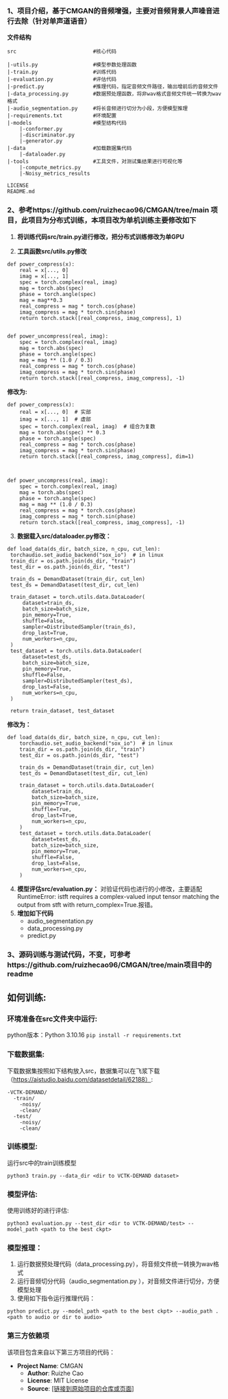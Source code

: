 ### 1、项目介绍，基于CMGAN的音频增强，主要对音频背景人声噪音进行去除（针对单声道语音）
**文件结构**
```
src                         #核心代码

|-utils.py                  #模型参数处理函数
|-train.py                  #训练代码
|-evaluation.py             #评估代码
|-predict.py                #推理代码，指定音频文件路径，输出增前后的音频文件
|-data_processing.py        #数据预处理函数，将非wav格式音频文件统一转换为wav格式
|-audio_segmentation.py     #将长音频进行切分为小段，方便模型推理
|-requirements.txt          #环境配置
|-models                    #模型结构代码
    |-conformer.py
    |-discriminator.py
    |-generator.py
|-data                      #加载数据集代码
    |-dataloader.py
|-tools                     #工具文件，对测试集结果进行可视化等
    |-compute_metrics.py
    |-Noisy_metrics_results

LICENSE
README.md
```
### 2、参考https://github.com/ruizhecao96/CMGAN/tree/main 项目，此项目为分布式训练，本项目改为单机训练主要修改如下

1. **将训练代码src/train.py进行修改，把分布式训练修改为单GPU**


2. **工具函数src/utils.py修改**

```
def power_compress(x):
    real = x[..., 0]
    imag = x[..., 1]
    spec = torch.complex(real, imag)
    mag = torch.abs(spec)
    phase = torch.angle(spec)
    mag = mag**0.3
    real_compress = mag * torch.cos(phase)
    imag_compress = mag * torch.sin(phase)
    return torch.stack([real_compress, imag_compress], 1)


def power_uncompress(real, imag):
    spec = torch.complex(real, imag)
    mag = torch.abs(spec)
    phase = torch.angle(spec)
    mag = mag ** (1.0 / 0.3)
    real_compress = mag * torch.cos(phase)
    imag_compress = mag * torch.sin(phase)
    return torch.stack([real_compress, imag_compress], -1)
```
**修改为:**

```
def power_compress(x):
    real = x[..., 0]  # 实部
    imag = x[..., 1]  # 虚部
    spec = torch.complex(real, imag)  # 组合为复数
    mag = torch.abs(spec) ** 0.3
    phase = torch.angle(spec)
    real_compress = mag * torch.cos(phase)
    imag_compress = mag * torch.sin(phase)
    return torch.stack([real_compress, imag_compress], dim=1)



def power_uncompress(real, imag):
    spec = torch.complex(real, imag)
    mag = torch.abs(spec)
    phase = torch.angle(spec)
    mag = mag ** (1.0 / 0.3)
    real_compress = mag * torch.cos(phase)
    imag_compress = mag * torch.sin(phase)
    return torch.stack([real_compress, imag_compress], -1)
```


3. **数据载入src/dataloader.py修改：**

  ```
  def load_data(ds_dir, batch_size, n_cpu, cut_len):
   torchaudio.set_audio_backend("sox_io")  # in linux
   train_dir = os.path.join(ds_dir, "train")
   test_dir = os.path.join(ds_dir, "test")
  
   train_ds = DemandDataset(train_dir, cut_len)
   test_ds = DemandDataset(test_dir, cut_len)
  
   train_dataset = torch.utils.data.DataLoader(
       dataset=train_ds,
       batch_size=batch_size,
       pin_memory=True,
       shuffle=False,
       sampler=DistributedSampler(train_ds),
       drop_last=True,
       num_workers=n_cpu,
   )
   test_dataset = torch.utils.data.DataLoader(
       dataset=test_ds,
       batch_size=batch_size,
       pin_memory=True,
       shuffle=False,
       sampler=DistributedSampler(test_ds),
       drop_last=False,
       num_workers=n_cpu,
   )
  
   return train_dataset, test_dataset
  ```

  **修改为：**
```
def load_data(ds_dir, batch_size, n_cpu, cut_len):
    torchaudio.set_audio_backend("sox_io")  # in linux
    train_dir = os.path.join(ds_dir, "train")
    test_dir = os.path.join(ds_dir, "test")

    train_ds = DemandDataset(train_dir, cut_len)
    test_ds = DemandDataset(test_dir, cut_len)

    train_dataset = torch.utils.data.DataLoader(
        dataset=train_ds,
        batch_size=batch_size,
        pin_memory=True,
        shuffle=True,
        drop_last=True,
        num_workers=n_cpu,
    )
    test_dataset = torch.utils.data.DataLoader(
        dataset=test_ds,
        batch_size=batch_size,
        pin_memory=True,
        shuffle=False,
        drop_last=False,
        num_workers=n_cpu,
    )
```
4. **模型评估src/evaluation.py：**
  对验证代码也进行的小修改，主要适配RuntimeError: istft requires a complex-valued input tensor matching the output from stft with return_complex=True.报错。
5. **增加如下代码**
   - audio_segmentation.py	
   - data_processing.py
   - predict.py

### 3、源码训练与测试代码，不变，可参考https://github.com/ruizhecao96/CMGAN/tree/main项目中的readme
## 如何训练:

### 环境准备在src文件夹中运行:
python版本：Python 3.10.16 
```pip install -r requirements.txt```

### 下载数据集:
下载数据集按照如下结构放入src，数据集可以在飞浆下载（https://aistudio.baidu.com/datasetdetail/62188）:
```
-VCTK-DEMAND/
  -train/
    -noisy/
    -clean/
  -test/
    -noisy/
    -clean/
```

### 训练模型:
运行src中的train训练模型
```
python3 train.py --data_dir <dir to VCTK-DEMAND dataset>
```

### 模型评估:
使用训练好的进行评估:
```
python3 evaluation.py --test_dir <dir to VCTK-DEMAND/test> --model_path <path to the best ckpt>
```

### 模型推理：
1. 运行数据预处理代码（data_processing.py），将音频文件统一转换为wav格式
2. 运行音频切分代码（audio_segmentation.py	），对音频文件进行切分，方便模型处理
2. 使用如下指令运行推理代码：
```
python predict.py --model_path <path to the best ckpt> --audio_path .<path to audio or dir to audio>
```

### 第三方依赖项

该项目包含来自以下第三方项目的代码：

- **Project Name**: CMGAN
  - **Author**: Ruizhe Cao
  - **License**: MIT License
  - **Source**: [\[链接到原始项目的仓库或页面\]](https://github.com/ruizhecao96/CMGAN/tree/main)